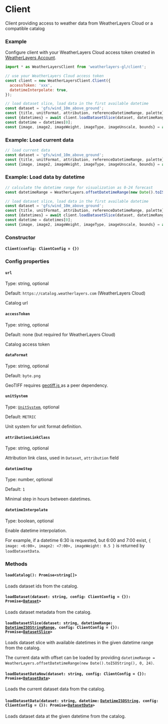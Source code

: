 # Client

Client providing access to weather data from WeatherLayers Cloud or a compatible catalog

### Example

Configure client with your WeatherLayers Cloud access token created in [WeatherLayers Account](https://account.weatherlayers.com/).

```javascript
import * as WeatherLayersClient from 'weatherlayers-gl/client';

// use your WeatherLayers Cloud access token
const client = new WeatherLayersClient.Client({
  accessToken: 'xxx',
  datetimeInterpolate: true,
});

// load dataset slice, load data in the first available datetime
const dataset = 'gfs/wind_10m_above_ground';
const {title, unitFormat, attribution, referenceDatetimeRange, palette} = await client.loadDataset(dataset);
const {datetimes} = await client.loadDatasetSlice(dataset, datetimeRange);
const datetime = datetimes[0];
const {image, image2, imageWeight, imageType, imageUnscale, bounds} = await client.loadDatasetData(dataset, datetime);
```

### Example: Load current data

```javascript
// load current data
const dataset = 'gfs/wind_10m_above_ground';
const {title, unitFormat, attribution, referenceDatetimeRange, palette} = await client.loadDataset(dataset);
const {image, image2, imageWeight, imageType, imageUnscale, bounds} = await client.loadDatasetDataNow(dataset);
```

### Example: Load data by datetime

```javascript
// calculate the datetime range for visualization as 0-24 forecast
const datetimeRange = WeatherLayers.offsetDatetimeRange(new Date().toISOString(), 0, 24);

// load dataset slice, load data in the first available datetime
const dataset = 'gfs/wind_10m_above_ground';
const {title, unitFormat, attribution, referenceDatetimeRange, palette} = await client.loadDataset(dataset);
const {datetimes} = await client.loadDatasetSlice(dataset, datetimeRange);
const datetime = datetimes[0];
const {image, image2, imageWeight, imageType, imageUnscale, bounds} = await client.loadDatasetData(dataset, datetime);
```

###

### Constructor

#### `Client(config: ClientConfig = {})`

### Config properties

#### `url`

Type: string, optional

Default: `https://catalog.weatherlayers.com` (WeatherLayers Cloud)

Catalog url

#### `accessToken`

Type: string, optional

Default: none (but required for WeatherLayers Cloud)

Catalog access token

#### `dataFormat`

Type: string, optional

Default: `byte.png`

GeoTIFF requires [geotiff.js ](https://github.com/geotiffjs/geotiff.js/)as a peer dependency.

#### `unitSystem`

Type: [`UnitSystem`](types.md#unitsystem), optional

Default: `METRIC`

Unit system for unit format definition.

#### `attributionLinkClass`

Type: string, optional

Attribution link class, used in `Dataset`, `attribution` field

#### `datetimeStep`

Type: number, optional

Default: `1`

Minimal step in hours between datetimes.

#### `datetimeInterpolate`

Type: boolean, optional

Enable datetime interpolation.

For example, if a datetime 6:30 is requested, but 6:00 and 7:00 exist, `{ image: <6:00>, image2: <7:00>, imageWeight: 0.5 }` is returned by `loadDatasetData`.

### Methods

#### `loadCatalog(): Promise<string[]>`

Loads dataset ids from the catalog.

#### `loadDataset(dataset: string, config: ClientConfig = {}): Promise<`[`Dataset`](types.md#dataset)`>`

Loads dataset metadata from the catalog.

#### `loadDatasetSlice(dataset: string, datetimeRange:` [`DatetimeISOStringRange`](types.md#datetimeisostringrange)`, config: ClientConfig = {}): Promise<`[`DatasetSlice`](types.md#datasetslice)`>`

Loads dataset slice with available datetimes in the given datetime range from the catalog.

The current data with offset can be loaded by providing `datetimeRange = WeatherLayers.offsetDatetimeRange(new Date().toISOString(), 0, 24)`.

#### `loadDatasetDataNow(dataset: string, config: ClientConfig = {}): Promise<`[`DatasetData`](types.md#datasetdata)`>`

Loads the current dataset data from the catalog.

#### `loadDatasetData(dataset: string, datetime:` [`DatetimeISOString`](types.md#datetimeisostring)`, config: ClientConfig = {}): Promise<`[`DatasetData`](types.md#datasetdata)`>`

Loads dataset data at the given datetime from the catalog.
